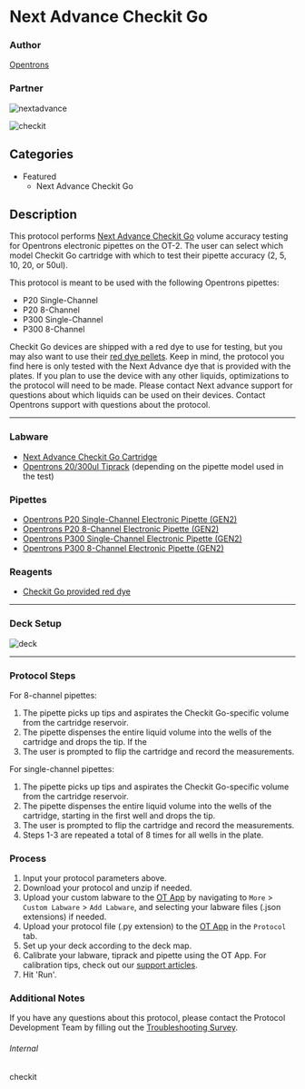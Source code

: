# Next Advance Checkit Go

### Author
[Opentrons](https://opentrons.com/)

### Partner
![nextadvance](https://opentrons-protocol-library-website.s3.amazonaws.com/custom-README-images/checkit/LOGO1_resized.jpg)  

![checkit](https://opentrons-protocol-library-website.s3.amazonaws.com/custom-README-images/checkit/Checkit_rgb_resized.png)

## Categories
* Featured
	* Next Advance Checkit Go

## Description

This protocol performs [Next Advance Checkit Go](https://www.nextadvance.com/checkit-go/) volume accuracy testing for Opentrons electronic pipettes on the OT-2. The user can select which model Checkit Go cartridge with which to test their pipette accuracy (2, 5, 10, 20, or 50ul).

This protocol is meant to be used with the following Opentrons pipettes:  
* P20 Single-Channel
* P20 8-Channel
* P300 Single-Channel
* P300 8-Channel

Checkit Go devices are shipped with a red dye to use for testing, but you may also want to use their [red dye pellets](https://www.nextadvance.com/product/checkit-go-dye-pellet-6-pack/). Keep in mind, the protocol you find here is only tested with the Next Advance dye that is provided with the plates. If you plan to use the device with any other liquids, optimizations to the protocol will need to be made. Please contact Next advance support for questions about which liquids can be used on their devices. Contact Opentrons support with questions about the protocol.

---

### Labware
* [Next Advance Checkit Go Cartridge](https://www.nextadvance.com/checkit-go/)
* [Opentrons 20/300ul Tiprack](https://shop.opentrons.com/universal-filter-tips/) (depending on the pipette model used in the test)

### Pipettes
* [Opentrons P20 Single-Channel Electronic Pipette (GEN2)](https://shop.opentrons.com/pipettes/)
* [Opentrons P20 8-Channel Electronic Pipette (GEN2)](https://shop.opentrons.com/pipettes/)
* [Opentrons P300 Single-Channel Electronic Pipette (GEN2)](https://shop.opentrons.com/pipettes/)
* [Opentrons P300 8-Channel Electronic Pipette (GEN2)](https://shop.opentrons.com/pipettes/)

### Reagents
* [Checkit Go provided red dye](https://www.nextadvance.com/product/checkit-go-dye-pellet-6-pack/)

---

### Deck Setup
![deck](https://opentrons-protocol-library-website.s3.amazonaws.com/custom-README-images/checkit/deckv2.png)

---

### Protocol Steps
For 8-channel pipettes:  
1. The pipette picks up tips and aspirates the Checkit Go-specific volume from the cartridge reservoir.
2. The pipette dispenses the entire liquid volume into the wells of the cartridge and drops the tip. If the
3. The user is prompted to flip the cartridge and record the measurements.

For single-channel pipettes:  

1. The pipette picks up tips and aspirates the Checkit Go-specific volume from the cartridge reservoir.
2. The pipette dispenses the entire liquid volume into the wells of the cartridge, starting in the first well and drops the tip.
3. The user is prompted to flip the cartridge and record the measurements.
4. Steps 1-3 are repeated a total of 8 times for all wells in the plate.

### Process
1. Input your protocol parameters above.
2. Download your protocol and unzip if needed.
3. Upload your custom labware to the [OT App](https://opentrons.com/ot-app) by navigating to `More` > `Custom Labware` > `Add Labware`, and selecting your labware files (.json extensions) if needed.
4. Upload your protocol file (.py extension) to the [OT App](https://opentrons.com/ot-app) in the `Protocol` tab.
5. Set up your deck according to the deck map.
6. Calibrate your labware, tiprack and pipette using the OT App. For calibration tips, check out our [support articles](https://support.opentrons.com/en/collections/1559720-guide-for-getting-started-with-the-ot-2).
7. Hit 'Run'.

### Additional Notes
If you have any questions about this protocol, please contact the Protocol Development Team by filling out the [Troubleshooting Survey](https://protocol-troubleshooting.paperform.co/).

###### Internal
checkit
